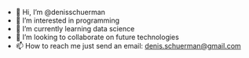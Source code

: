 - 👋 Hi, I’m @denisschuerman
- 👀 I’m interested in programming
- 🌱 I’m currently learning data science
- 💞️ I’m looking to collaborate on future technologies
- 📫 How to reach me just send an email: denis.schuerman@gmail.com

<!---
denisschuerman/denisschuerman is a ✨ special ✨ repository because its `README.md` (this file) appears on your GitHub profile.
You can click the Preview link to take a look at your changes.
--->
